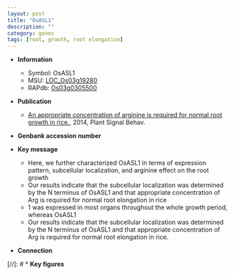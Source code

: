```yaml
---
layout: post
title: "OsASL1"
description: ""
category: genes
tags: [root, growth, root elongation]
---
```


* **Information**  
    + Symbol: OsASL1  
    + MSU: [LOC_Os03g19280](http://rice.plantbiology.msu.edu/cgi-bin/ORF_infopage.cgi?orf=LOC_Os03g19280)  
    + RAPdb: [Os03g0305500](http://rapdb.dna.affrc.go.jp/viewer/gbrowse_details/irgsp1?name=Os03g0305500)  

* **Publication**  
    + [An appropriate concentration of arginine is required for normal root growth in rice.](http://www.ncbi.nlm.nih.gov/pubmed?term=An+appropriate+concentration+of+arginine+is+required+for+normal+root+growth+in+rice.%5BTitle%5D), 2014, Plant Signal Behav.

* **Genbank accession number**  

* **Key message**  
    + Here, we further characterized OsASL1 in terms of expression pattern, subcellular localization, and arginine effect on the root growth
    + Our results indicate that the subcellular localization was determined by the N terminus of OsASL1 and that appropriate concentration of Arg is required for normal root elongation in rice
    + 1 was expressed in most organs throughout the whole growth period, whereas OsASL1
    + Our results indicate that the subcellular localization was determined by the N terminus of OsASL1 and that appropriate concentration of Arg is required for normal root elongation in rice.

* **Connection**  

[//]: # * **Key figures**  


